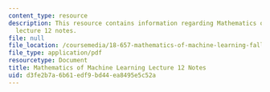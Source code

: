 ```yaml
---
content_type: resource
description: This resource contains information regarding Mathematics of machine learning
  lecture 12 notes.
file: null
file_location: /coursemedia/18-657-mathematics-of-machine-learning-fall-2015/d3fe2b7a6b61edf9bd44ea8495e5c52a_MIT18_657F15_L12.pdf
file_type: application/pdf
resourcetype: Document
title: Mathematics of Machine Learning Lecture 12 Notes
uid: d3fe2b7a-6b61-edf9-bd44-ea8495e5c52a
---
```

